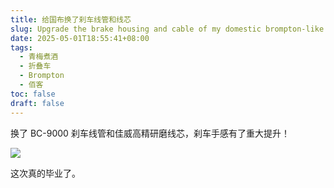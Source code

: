 ```yaml
---
title: 给国布换了刹车线管和线芯
slug: Upgrade the brake housing and cable of my domestic brompton-like folding bike
date: 2025-05-01T18:55:41+08:00
tags:
  - 青梅煮酒
  - 折叠车
  - Brompton
  - 佰客
toc: false
draft: false
---
```

换了 BC-9000 刹车线管和佳威高精研磨线芯，刹车手感有了重大提升！

![](https://raw.githubusercontent.com/xbot/image-hosting/master/blog/2025-05-01-19-02-38-IMG_4395.jpeg)

这次真的毕业了。
